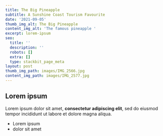 ```yaml
---
title: The Big Pineapple
subtitle: A Sunshine Coast Tourism Favourite
date: '2021-09-05'
thumb_img_alt: The Big Pineapple
content_img_alt: 'The famous pineapple '
excerpt: lorem-ipsum
seo:
  title: ''
  description: ''
  robots: []
  extra: []
  type: stackbit_page_meta
layout: post
thumb_img_path: images/IMG_2566.jpg
content_img_path: images/IMG_2577.jpg
---
```

## Lorem ipsum

Lorem ipsum dolor sit amet, **consectetur adipiscing elit**, sed do eiusmod tempor incididunt ut labore et dolore magna aliqua.

- Lorem ipsum
- dolor sit amet